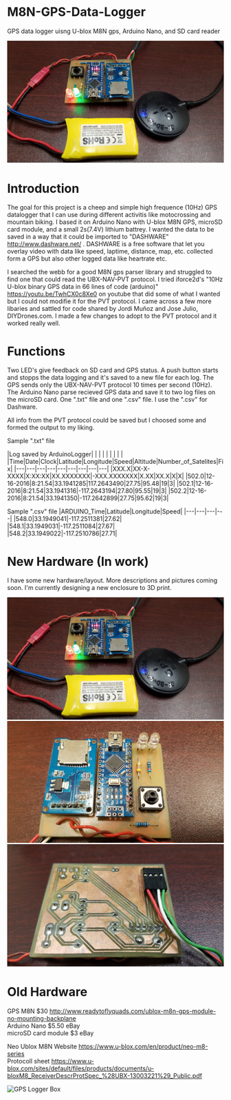 # M8N-GPS-Data-Logger
GPS data logger uisng U-blox M8N gps, Arduino Nano, and SD card reader

<img alt="GPS Logger Box" src="https://github.com/anderssonemil/M8N-GPS-Data-Logger/blob/master/Component%20Assembly.jpg">


# Introduction
The goal for this project is a cheep and simple high frequence (10Hz) GPS datalogger that I can use during different activitis like motocrossing and mountain biking. I based it on Arduino Nano with U-blox M8N GPS, microSD card module, and a small 2s(7.4V) lithium battrey.
I wanted the data to be saved in a way that it could be imported to "DASHWARE"  http://www.dashware.net/ . DASHWARE is a free software that let you overlay video with data like speed, laptime, distance, map, etc. collected form a GPS but also other logged data like heartrate etc.

I searched the webb for a good M8N gps parser library and struggled to find one that could read the UBX-NAV-PVT protocol. I tried iforce2d's "10Hz U-blox binary GPS data in 66 lines of code (arduino)" https://youtu.be/TwhCX0c8Xe0  on youtube that did some of what I wanted but I could not modifie it for the PVT protocol. I came across a few more libaries and sattled for code shared by Jordi Muñoz and Jose Julio, DIYDrones.com. I made a few changes to adopt to the PVT protocol and it worked really well.

# Functions
Two LED's give feedback on SD card and GPS status.
A push button starts and stopps the data logging and it's saved to a new file for each log.
The GPS sends only the UBX-NAV-PVT protocol 10 times per second (10Hz).
The Arduino Nano parse  recieved GPS data and save it to two log files on the microSD card. One ".txt" file and one ".csv" file. I use the ".csv" for Dashware.

All info from the PVT protocol could be saved but I choosed some and formed the output to my liking.

Sample ".txt" file

|Log saved by ArduinoLogger| | | | | | | | |
|Time|Date|Clock|Latitude|Longitude|Speed|Altitude|Number_of_Satelites|Fix|
|---|---|---|---|---|---|---|---|---|
|XXX.X|XX-X-XXXX|X:XX:XX|XX.XXXXXXX|-XXX.XXXXXXX|X.XX|XX.X|X|X|
|502.0|12-16-2016|8:21.54|33.1941285|117.2643490|27.75|95.48|19|3|
|502.1|12-16-2016|8:21.54|33.1941316|-117.2643194|27.80|95.55|19|3|
|502.2|12-16-2016|8:21.54|33.1941350|-117.2642899|27.75|95.62|19|3|

Sample ".csv" file
|ARDUINO_Time|Latitude|Longitude|Speed|
|---|---|---|---|
|548.0|33.1949041|-117.2511381|27.62|
|548.1|33.1949031|-117.2511084|27.67|
|548.2|33.1949022|-117.2510786|27.71|


# New Hardware (In work)
I have some new hardware/layout. More descriptions and pictures coming soon. I'm currently designing a new enclosure to 3D print.

<img alt="GPS Logger Box" src="https://github.com/anderssonemil/M8N-GPS-Data-Logger/blob/master/Component%20Assembly.jpg">

<img alt="GPS Logger Box" src="https://github.com/anderssonemil/M8N-GPS-Data-Logger/blob/master/Circuite%20Board%20Components.jpg">

<img alt="GPS Logger Box" src="https://github.com/anderssonemil/M8N-GPS-Data-Logger/blob/master/Circuite%20Board%20Traces.jpg">

# Old Hardware
GPS M8N $30 http://www.readytoflyquads.com/ublox-m8n-gps-module-no-mounting-backplane  
Arduino Nano $5.50 eBay  
microSD card module $3 eBay

Neo Ublox M8N
Website https://www.u-blox.com/en/product/neo-m8-series  
Protocoll sheet https://www.u-blox.com/sites/default/files/products/documents/u-bloxM8_ReceiverDescrProtSpec_%28UBX-13003221%29_Public.pdf 

<img alt="GPS Logger Box" src="https://github.com/anderssonemil/M8N-GPS-Data-Logger/blob/master/GPS%20Logger%20Assembly.jpg">



